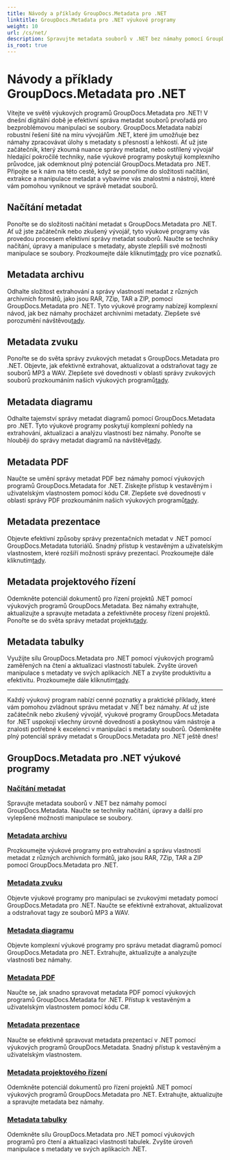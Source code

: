 ```yaml
---
title: Návody a příklady GroupDocs.Metadata pro .NET
linktitle: GroupDocs.Metadata pro .NET výukové programy
weight: 10
url: /cs/net/
description: Spravujte metadata souborů v .NET bez námahy pomocí GroupDocs.Metadata. Naučte se techniky načítání, úpravy a další pro vylepšené možnosti manipulace se soubory.
is_root: true
---
```


# Návody a příklady GroupDocs.Metadata pro .NET

Vítejte ve světě výukových programů GroupDocs.Metadata pro .NET! V dnešní digitální době je efektivní správa metadat souborů prvořadá pro bezproblémovou manipulaci se soubory. GroupDocs.Metadata nabízí robustní řešení šité na míru vývojářům .NET, které jim umožňuje bez námahy zpracovávat úlohy s metadaty s přesností a lehkostí. Ať už jste začátečník, který zkoumá nuance správy metadat, nebo ostřílený vývojář hledající pokročilé techniky, naše výukové programy poskytují komplexního průvodce, jak odemknout plný potenciál GroupDocs.Metadata pro .NET. Připojte se k nám na této cestě, když se ponoříme do složitosti načítání, extrakce a manipulace metadat a vybavíme vás znalostmi a nástroji, které vám pomohou vyniknout ve správě metadat souborů.

## Načítání metadat  
Ponořte se do složitosti načítání metadat s GroupDocs.Metadata pro .NET. Ať už jste začátečník nebo zkušený vývojář, tyto výukové programy vás provedou procesem efektivní správy metadat souborů. Naučte se techniky načítání, úpravy a manipulace s metadaty, abyste zlepšili své možnosti manipulace se soubory. Prozkoumejte dále kliknutím[tady](./metadata-loading/) pro více poznatků.

## Metadata archivu  
 Odhalte složitost extrahování a správy vlastností metadat z různých archivních formátů, jako jsou RAR, 7Zip, TAR a ZIP, pomocí GroupDocs.Metadata pro .NET. Tyto výukové programy nabízejí komplexní návod, jak bez námahy procházet archivními metadaty. Zlepšete své porozumění návštěvou[tady](./archive-metadata/).

## Metadata zvuku  
 Ponořte se do světa správy zvukových metadat s GroupDocs.Metadata pro .NET. Objevte, jak efektivně extrahovat, aktualizovat a odstraňovat tagy ze souborů MP3 a WAV. Zlepšete své dovednosti v oblasti správy zvukových souborů prozkoumáním našich výukových programů[tady](./audio-metadata/).

## Metadata diagramu  
Odhalte tajemství správy metadat diagramů pomocí GroupDocs.Metadata pro .NET. Tyto výukové programy poskytují komplexní pohledy na extrahování, aktualizaci a analýzu vlastností bez námahy. Ponořte se hlouběji do správy metadat diagramů na návštěvě[tady](./diagram-metadata/).

## Metadata PDF  
 Naučte se umění správy metadat PDF bez námahy pomocí výukových programů GroupDocs.Metadata for .NET. Získejte přístup k vestavěným i uživatelským vlastnostem pomocí kódu C#. Zlepšete své dovednosti v oblasti správy PDF prozkoumáním našich výukových programů[tady](./pdf-metadata/).

## Metadata prezentace  
 Objevte efektivní způsoby správy prezentačních metadat v .NET pomocí GroupDocs.Metadata tutoriálů. Snadný přístup k vestavěným a uživatelským vlastnostem, které rozšíří možnosti správy prezentací. Prozkoumejte dále kliknutím[tady](./presentation-metadata/).

## Metadata projektového řízení  
 Odemkněte potenciál dokumentů pro řízení projektů .NET pomocí výukových programů GroupDocs.Metadata. Bez námahy extrahujte, aktualizujte a spravujte metadata a zefektivněte procesy řízení projektů. Ponořte se do světa správy metadat projektu[tady](./project-management-metadata/).

## Metadata tabulky  
Využijte sílu GroupDocs.Metadata pro .NET pomocí výukových programů zaměřených na čtení a aktualizaci vlastností tabulek. Zvyšte úroveň manipulace s metadaty ve svých aplikacích .NET a zvyšte produktivitu a efektivitu. Prozkoumejte dále kliknutím[tady](./spreadsheet-metadata/).

----
Každý výukový program nabízí cenné poznatky a praktické příklady, které vám pomohou zvládnout správu metadat v .NET bez námahy. Ať už jste začátečník nebo zkušený vývojář, výukové programy GroupDocs.Metadata for .NET uspokojí všechny úrovně dovedností a poskytnou vám nástroje a znalosti potřebné k excelenci v manipulaci s metadaty souborů. Odemkněte plný potenciál správy metadat s GroupDocs.Metadata pro .NET ještě dnes! 

## GroupDocs.Metadata pro .NET výukové programy
### [Načítání metadat](./metadata-loading/)
Spravujte metadata souborů v .NET bez námahy pomocí GroupDocs.Metadata. Naučte se techniky načítání, úpravy a další pro vylepšené možnosti manipulace se soubory.
### [Metadata archivu](./archive-metadata/)
Prozkoumejte výukové programy pro extrahování a správu vlastností metadat z různých archivních formátů, jako jsou RAR, 7Zip, TAR a ZIP pomocí GroupDocs.Metadata pro .NET.
### [Metadata zvuku](./audio-metadata/)
Objevte výukové programy pro manipulaci se zvukovými metadaty pomocí GroupDocs.Metadata pro .NET. Naučte se efektivně extrahovat, aktualizovat a odstraňovat tagy ze souborů MP3 a WAV.
### [Metadata diagramu](./diagram-metadata/)
Objevte komplexní výukové programy pro správu metadat diagramů pomocí GroupDocs.Metadata pro .NET. Extrahujte, aktualizujte a analyzujte vlastnosti bez námahy.
### [Metadata PDF](./pdf-metadata/)
Naučte se, jak snadno spravovat metadata PDF pomocí výukových programů GroupDocs.Metadata for .NET. Přístup k vestavěným a uživatelským vlastnostem pomocí kódu C#.
### [Metadata prezentace](./presentation-metadata/)
Naučte se efektivně spravovat metadata prezentací v .NET pomocí výukových programů GroupDocs.Metadata. Snadný přístup k vestavěným a uživatelským vlastnostem.
### [Metadata projektového řízení](./project-management-metadata/)
Odemkněte potenciál dokumentů pro řízení projektů .NET pomocí výukových programů GroupDocs.Metadata pro .NET. Extrahujte, aktualizujte a spravujte metadata bez námahy.
### [Metadata tabulky](./spreadsheet-metadata/)
Odemkněte sílu GroupDocs.Metadata pro .NET pomocí výukových programů pro čtení a aktualizaci vlastností tabulek. Zvyšte úroveň manipulace s metadaty ve svých aplikacích .NET.